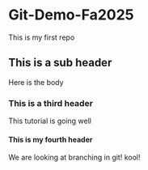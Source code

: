 # Git-Demo-Fa2025

This is my first repo

## This is a sub header
Here is the body


### This is a third header
This tutorial is going well

#### This is my fourth header
We are looking at branching in git! kool!